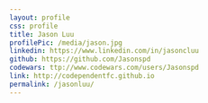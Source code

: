 ```yaml
---
layout: profile
css: profile
title: Jason Luu
profilePic: /media/jason.jpg
linkedin: https://www.linkedin.com/in/jasoncluu
github: https://github.com/Jasonspd
codewars: ttp://www.codewars.com/users/Jasonspd
link: http://codependentfc.github.io
permalink: /jasonluu/
---
```


